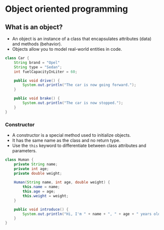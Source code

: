 # Object oriented programming

## What is an object?

- An object is an instance of a class that encapsulates attributes (data) and methods (behavior).
- Objects allow you to model real-world entities in code.

```java
class Car {
    String brand = "Opel"
    String type = "Sedan";
    int fuelCapacityInLiter = 60;

    public void drive() {
        System.out.println("The car is now going forward.");
    }

    public void brake() {
        System.out.println("The car is now stopped.");
    }
}
```

### Constructor
- A constructor is a special method used to initialize objects.
- It has the same name as the class and no return type.
- Use the `this` keyword to differentiate between class attributes and parameters.

```java
class Human {
    private String name;
    private int age;
    private double weight;
    
    Human(String name, int age, double weight) {
        this.name = name;
        this.age = age;
        this.weight = weight;
    }

    public void introduce() {
        System.out.println("Hi, I'm " + name + ", " + age + " years old.");
    }
}
```